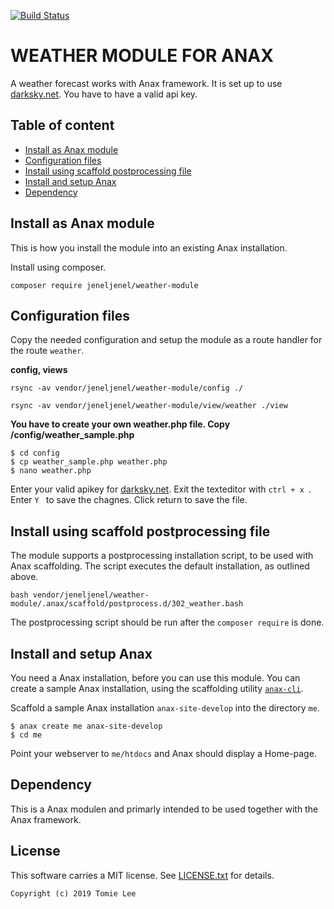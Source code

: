 [![Build Status](https://travis-ci.org/jeneljenel/weather-module.svg?branch=master)](https://travis-ci.org/jeneljenel/weather-module)

WEATHER MODULE FOR ANAX
==================================

A weather forecast works with Anax framework.
It is set up to use [darksky.net](https://darksky.net/). You have to have a valid api key.


Table of content
------------------------------------

* [Install as Anax module](#Install-as-Anax-module)
* [Configuration files](#Configuration-files)
* [Install using scaffold postprocessing file](#Install-using-scaffold-postprocessing-file)
* [Install and setup Anax](#Install-and-setup-Anax)
* [Dependency](#Dependency)




Install as Anax module
------------------------------------

This is how you install the module into an existing Anax installation.

Install using composer.

```
composer require jeneljenel/weather-module
```

Configuration files
-----------------------------------
Copy the needed configuration and setup the module as a route handler for the route `weather`.

**config, views**

```
rsync -av vendor/jeneljenel/weather-module/config ./
```
```
rsync -av vendor/jeneljenel/weather-module/view/weather ./view
```

**You have to create your own weather.php file. Copy /config/weather_sample.php**
```
$ cd config
$ cp weather_sample.php weather.php
$ nano weather.php
```
Enter your valid apikey for [darksky.net](https://darksky.net/dev). 
Exit the texteditor with `ctrl + x `.
Enter  `Y ` to save the chagnes.
Click return to save the file.


Install using scaffold postprocessing file
------------------------------------

The module supports a postprocessing installation script, to be used with Anax scaffolding. The script executes the default installation, as outlined above.

```text
bash vendor/jeneljenel/weather-module/.anax/scaffold/postprocess.d/302_weather.bash
```

The postprocessing script should be run after the `composer require` is done.



Install and setup Anax 
------------------------------------

You need a Anax installation, before you can use this module. You can create a sample Anax installation, using the scaffolding utility [`anax-cli`](https://github.com/canax/anax-cli).

Scaffold a sample Anax installation `anax-site-develop` into the directory `me`.

```
$ anax create me anax-site-develop
$ cd me
```

Point your webserver to `me/htdocs` and Anax should display a Home-page.



Dependency
------------------

This is a Anax modulen and primarly intended to be used together with the Anax framework.


License
------------------

This software carries a MIT license. See [LICENSE.txt](LICENSE.txt) for details.



```
Copyright (c) 2019 Tomie Lee
```
